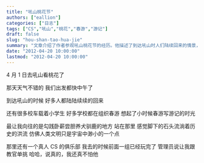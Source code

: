 ```yaml
---
title: "吼山桃花节"
authors: ["eallion"]
categories: ["日志"]
tags: ["CS","吼山","桃花","春游","游记"]
draft: false
slug: "hou-shan-tao-hua-jie"
summary: "文章介绍了作者参观吼山桃花节的经历。他描述了到达吼山时人们陆续回来的情景，还提到了学校组织春游的场面。作者在吼山感受到历史洪流，并提及了一个真人 CS 俱乐部。最后，文章还提到了对博客进行小改动和评论关闭通知中心等内容。"
date: "2012-04-20 10:00:00"
lastmod: "2012-04-20 10:00:00"
---
```


4 月 1 日去吼山看桃花了

那天天气不错的
我们出发都快中午了

到达吼山的时候
好多人都陆陆续续的回来

还有很多校车载着小学生
好多学校都在组织春游
想起了小时候春游写游记的时光

最让我向往的是勾践卧薪尝胆养犬驯鹿的地方
站在那里
感觉脚下的石头流淌着历史的洪流
仿佛人类文明只是宇宙中渺小的一个点

那里还有一个真人 CS 的俱乐部
我去的时候前面一组已经玩完了
管理员说让我跟教官单挑
哈哈，说真的，我还真不怕他
